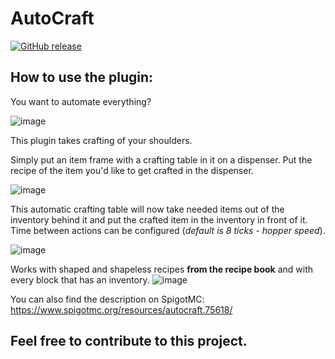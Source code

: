 # AutoCraft
[![GitHub release](https://img.shields.io/github/v/release/fliens/AutoCraft.svg)](https://github.com/Fliens/AutoCraft/releases)
## How to use the plugin:
You want to automate everything?

![image](https://user-images.githubusercontent.com/35639879/124355511-d0c41c00-dc11-11eb-82d2-618245aa4b3b.png)

This plugin takes crafting of your shoulders.

Simply put an item frame with a crafting table in it on a dispenser. Put the recipe of the item you'd like to get crafted in the dispenser.

![image](https://user-images.githubusercontent.com/35639879/124355519-d7eb2a00-dc11-11eb-83b4-ec2d03890b83.png)

This automatic crafting table will now take needed items out of the inventory behind it and put the crafted item in the inventory in front of it.
Time between actions can be configured (*default is 8 ticks - hopper speed*).

![image](https://user-images.githubusercontent.com/35639879/124355522-dde10b00-dc11-11eb-887f-480ef309301e.png)

Works with shaped and shapeless recipes **from the recipe book** and with every block that has an inventory.
![image](https://user-images.githubusercontent.com/35639879/124355528-e33e5580-dc11-11eb-98c1-ff938bec1842.png)

You can also find the description on SpigotMC: https://www.spigotmc.org/resources/autocraft.75618/

## Feel free to contribute to this project.
